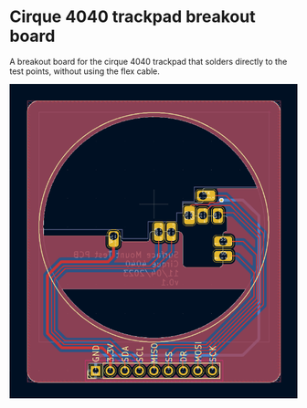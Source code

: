 # Cirque 4040 trackpad breakout board

A breakout board for the cirque 4040 trackpad that solders directly to the test points, without using the flex cable.

![Image](https://github.com/tufourn/cirque_breakout/blob/main/breakout.png)

